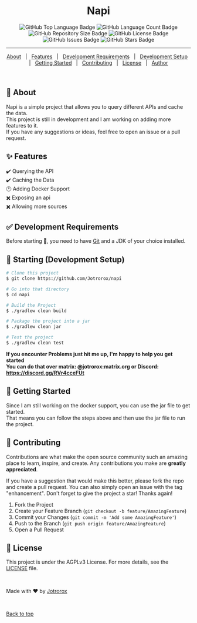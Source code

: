 <h1 align="center">Napi</h1>

<p align="center">
  <img src="https://img.shields.io/github/languages/top/jotrorox/napi?style=flat-square" alt="GitHub Top Language Badge">
  <img src="https://img.shields.io/github/languages/count/jotrorox/napi?style=flat-square" alt="GitHub Language Count Badge">
  <img src="https://img.shields.io/github/repo-size/jotrorox/napi?style=flat-square" alt="GitHub Repository Size Badge">
  <img src="https://img.shields.io/github/license/jotrorox/napi?style=flat-square" alt="GitHub License Badge">
  <img src="https://img.shields.io/github/issues/jotrorox/napi?style=flat-square" alt="GitHub Issues Badge">
  <img src="https://img.shields.io/github/stars/jotrorox/napi?style=flat-square" alt="GitHub Stars Badge">
</p>

<hr>

<p align="center">
  <a href="#dart-about">About</a> &#xa0; | &#xa0; 
  <a href="#sparkles-features">Features</a> &#xa0; | &#xa0;
  <a href="#white_check_mark-development-requirements">Development Requirements</a> &#xa0; | &#xa0;
  <a href="#checkered_flag-starting-development-setup">Development Setup</a> &#xa0; | &#xa0;
  <a href="#dash-getting-started">Getting Started</a> &#xa0; | &#xa0;
  <a href="#raised_hands-contributing">Contributing</a> &#xa0; | &#xa0;
  <a href="#memo-license">License</a> &#xa0; | &#xa0;
  <a href="https://jotrorox.com" target="_blank">Author</a>
</p>

<br>

## :dart: About ##

Napi is a simple project that allows you to query different APIs and cache the data.\
This project is still in development and I am working on adding more features to it.\
If you have any suggestions or ideas, feel free to open an issue or a pull request.

## :sparkles: Features ##

:heavy_check_mark: Querying the API\
:heavy_check_mark: Caching the Data\
:clock1: Adding Docker Support\
:heavy_multiplication_x: Exposing an api\
:heavy_multiplication_x: Allowing more sources

## :white_check_mark: Development Requirements ##

Before starting :checkered_flag:, you need to have [Git](https://git-scm.com) and a JDK of your choice installed.

## :checkered_flag: Starting (Development Setup) ##

```bash
# Clone this project
$ git clone https://github.com/Jotrorox/napi

# Go into that directory
$ cd napi

# Build the Project
$ ./gradlew clean build

# Package the project into a jar
$ ./gradlew clean jar

# Test the project
$ ./gradlew clean test
```

**If you encounter Problems just hit me up, I'm happy to help you get started**\
**You can do that over matrix: @jotrorox:matrix.org or Discord: https://discord.gg/RVr4cceFUt**

## :dash: Getting Started ##

Since I am still working on the docker support, you can use the jar file to get started.\
That means you can follow the steps above and then use the jar file to run the project.

## :raised_hands: Contributing ##

Contributions are what make the open source community such an amazing place to learn, inspire, and create. Any contributions you make are **greatly appreciated**.

If you have a suggestion that would make this better, please fork the repo and create a pull request. You can also simply open an issue with the tag "enhancement".
Don't forget to give the project a star! Thanks again!

1. Fork the Project
2. Create your Feature Branch (`git checkout -b feature/AmazingFeature`)
3. Commit your Changes (`git commit -m 'Add some AmazingFeature'`)
4. Push to the Branch (`git push origin feature/AmazingFeature`)
5. Open a Pull Request


## :memo: License ##

This project is under the AGPLv3 License. For more details, see the [LICENSE](LICENSE) file.

<br>

Made with :heart: by <a href="https://jotrorox.com" target="_blank">Jotrorox</a>

&#xa0;

<a href="#top">Back to top</a>
